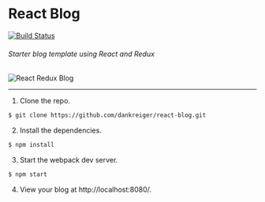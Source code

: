 # React Blog

[![Build Status](https://travis-ci.org/dankreiger/react-blog.svg?branch=master)](https://travis-ci.org/dankreiger/react-blog)

###### Starter blog template using React and Redux

![React Redux Blog](https://i.imgflip.com/1acuvp.gif)

***


1. Clone the repo.
  ```bash
  $ git clone https://github.com/dankreiger/react-blog.git
  ```

2. Install the dependencies.
  ```bash
  $ npm install
  ```

3. Start the webpack dev server.
  ```bash
  $ npm start
  ```

4. View your blog at http://localhost:8080/.
